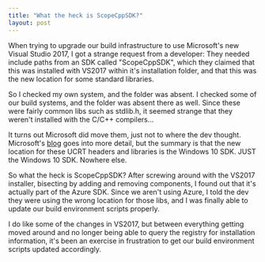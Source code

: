 ```yaml
---
title: "What the heck is ScopeCppSDK?"
layout: post
---
```


When trying to upgrade our build infrastructure to use Microsoft's new Visual Studio 2017, I got a strange request from a developer: They needed include paths from an SDK called "ScopeCppSDK", which they claimed that this was installed with VS2017 within it's installation folder, and that this was the new location for some standard libraries.

So I checked my own system, and the folder was absent. I checked some of our build systems, and the folder was absent there as well. Since these were fairly common libs such as stdlib.h, it seemed strange that they weren't installed with the C/C++ compilers...

It turns out Microsoft did move them, just not to where the dev thought. Microsoft's [blog](https://blogs.msdn.microsoft.com/vcblog/2015/03/03/introducing-the-universal-crt/) goes into more detail, but the summary is that the new location for these UCRT headers and libraries is the Windows 10 SDK. JUST the Windows 10 SDK. Nowhere else.

So what the heck is ScopeCppSDK? After screwing around with the VS2017 installer, bisecting by adding and removing components, I found out that it's actually part of the Azure SDK. Since we aren't using Azure, I told the dev they were using the wrong location for those libs, and I was finally able to update our build environment scripts properly.

I do like some of the changes in VS2017, but between everything getting moved around and no longer being able to query the registry for installation information, it's been an exercise in frustration to get our build environment scripts updated accordingly.
